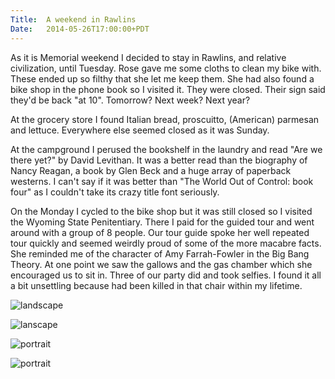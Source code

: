 ```yaml
---
Title:	A weekend in Rawlins
Date:	2014-05-26T17:00:00+PDT
---
```


As it is Memorial weekend I decided to stay in Rawlins, and relative civilization, until Tuesday. Rose gave me some cloths to clean my bike with. These ended up so filthy that she let me keep them. She had also found a bike shop in the phone book so I visited it. They were closed. Their sign said they'd be back "at 10". Tomorrow? Next week? Next year?

At the grocery store I found Italian bread, proscuitto, (American) parmesan and lettuce. Everywhere else seemed closed as it was Sunday.

At the campground I perused the bookshelf in the laundry and read "Are we there yet?" by David Levithan. It was a better read than the biography of Nancy Reagan, a book by Glen Beck and a huge array of paperback westerns. I can't say if it was better than "The World Out of Control: book four" as I couldn't take its crazy title font seriously.

On the Monday I cycled to the bike shop but it was still closed so I visited the Wyoming State Penitentiary. There I paid for the guided tour and went around with a group of 8 people. Our tour guide spoke her well repeated tour quickly and seemed weirdly proud of some of the more macabre facts. She reminded me of the character of Amy Farrah-Fowler in the Big Bang Theory. At one point we saw the gallows and the gas chamber which she encouraged us to sit in. Three of our party did and took selfies. I found it all a bit unsettling because had been killed in that chair within my lifetime.

![landscape](https://farm3.staticflickr.com/2940/14119672557_168214c310_z.jpg "Deer in Rawlins")

![lanscape](https://farm3.staticflickr.com/2916/14283060286_43a1808f43_z.jpg "Mural")

![portrait](https://farm6.staticflickr.com/5584/14283062806_4e62cef691_c.jpg "Water tower at the State Penitentiary")

![portrait](https://farm6.staticflickr.com/5498/14119628818_168756797e_c.jpg "The final view before hanging")